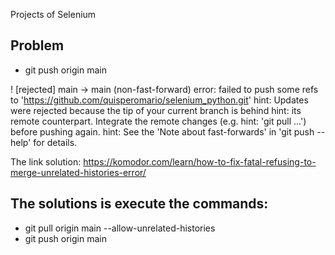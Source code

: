 Projects of Selenium

## Problem
* git push origin main

 ! [rejected]        main -> main (non-fast-forward)
error: failed to push some refs to 'https://github.com/quisperomario/selenium_python.git'
hint: Updates were rejected because the tip of your current branch is behind
hint: its remote counterpart. Integrate the remote changes (e.g.
hint: 'git pull ...') before pushing again.
hint: See the 'Note about fast-forwards' in 'git push --help' for details.

The link solution: <a href = "https://komodor.com/learn/how-to-fix-fatal-refusing-to-merge-unrelated-histories-error/" target="_blank">https://komodor.com/learn/how-to-fix-fatal-refusing-to-merge-unrelated-histories-error/</a>

## The solutions is execute the commands:
* git pull origin main --allow-unrelated-histories
* git push origin main


